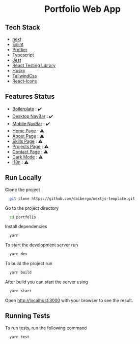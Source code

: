 <h1 align="center">Portfolio Web App</h1>

## Tech Stack

- [next](https://nextjs.org/)
- [Eslint](https://eslint.org/)
- [Prettier](https://prettier.io/)
- [Typescript](https://www.typescriptlang.org/)
- [Jest](https://jestjs.io/)
- [React Testing Library](https://testing-library.com/)
- [Husky](https://typicode.github.io/husky/)
- [TailwindCss](https://tailwindcss.com/docs/guides/nextjs)
- [React-Icons](https://react-icons.github.io/react-icons/)

## Features Status

- [Boilerplate](#) : :heavy_check_mark:
- [Desktop NavBar](#) : :heavy_check_mark:
- [Mobile NavBar](#) : :heavy_check_mark:
- [Home Page](#) : :warning:
- [About Page](#) : :warning:
- [Skills Page](#) : :warning:
- [Projects Page](#) : :warning:
- [Contact Page](#) : :warning:
- [Dark Mode](#) : :warning:
- [i18n](#) : :warning:

## Run Locally

Clone the project

```bash
  git clone https://github.com/daibergm/nextjs-template.git
```

Go to the project directory

```bash
  cd portfolio
```

Install dependencies

```bash
  yarn
```

To start the development server run

```bash
  yarn dev
```

To build the project run

```bash
  yarn build
```

After build you can start the server using

```bash
  yarn start
```

Open [http://localhost:3000](http://localhost:3000) with your browser to see the result.

## Running Tests

To run tests, run the following command

```bash
  yarn test
```
